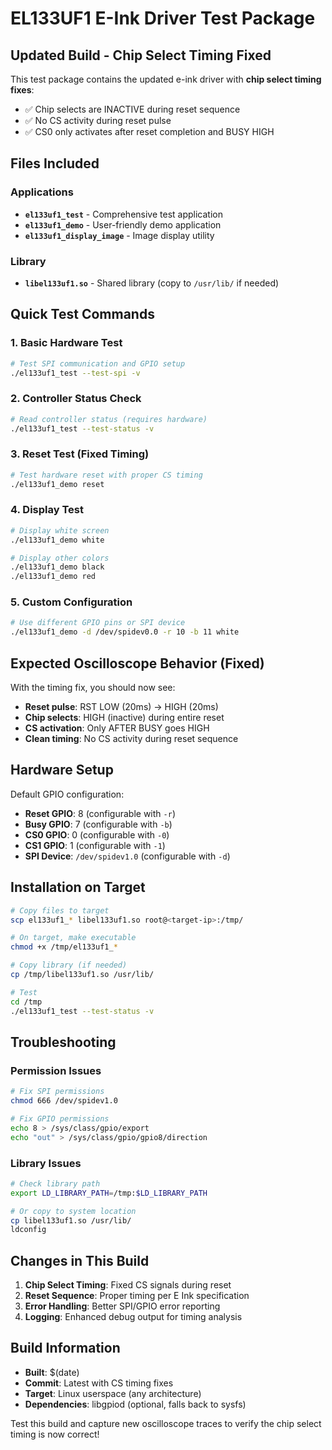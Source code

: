 # EL133UF1 E-Ink Driver Test Package

## Updated Build - Chip Select Timing Fixed

This test package contains the updated e-ink driver with **chip select timing fixes**:
- ✅ Chip selects are INACTIVE during reset sequence
- ✅ No CS activity during reset pulse
- ✅ CS0 only activates after reset completion and BUSY HIGH

## Files Included

### Applications
- **`el133uf1_test`** - Comprehensive test application
- **`el133uf1_demo`** - User-friendly demo application  
- **`el133uf1_display_image`** - Image display utility

### Library
- **`libel133uf1.so`** - Shared library (copy to `/usr/lib/` if needed)

## Quick Test Commands

### 1. Basic Hardware Test
```bash
# Test SPI communication and GPIO setup
./el133uf1_test --test-spi -v
```

### 2. Controller Status Check
```bash
# Read controller status (requires hardware)
./el133uf1_test --test-status -v
```

### 3. Reset Test (Fixed Timing)
```bash
# Test hardware reset with proper CS timing
./el133uf1_demo reset
```

### 4. Display Test
```bash
# Display white screen
./el133uf1_demo white

# Display other colors
./el133uf1_demo black
./el133uf1_demo red
```

### 5. Custom Configuration
```bash
# Use different GPIO pins or SPI device
./el133uf1_demo -d /dev/spidev0.0 -r 10 -b 11 white
```

## Expected Oscilloscope Behavior (Fixed)

With the timing fix, you should now see:
- **Reset pulse**: RST LOW (20ms) → HIGH (20ms)
- **Chip selects**: HIGH (inactive) during entire reset
- **CS activation**: Only AFTER BUSY goes HIGH
- **Clean timing**: No CS activity during reset sequence

## Hardware Setup

Default GPIO configuration:
- **Reset GPIO**: 8 (configurable with `-r`)
- **Busy GPIO**: 7 (configurable with `-b`) 
- **CS0 GPIO**: 0 (configurable with `-0`)
- **CS1 GPIO**: 1 (configurable with `-1`)
- **SPI Device**: `/dev/spidev1.0` (configurable with `-d`)

## Installation on Target

```bash
# Copy files to target
scp el133uf1_* libel133uf1.so root@<target-ip>:/tmp/

# On target, make executable
chmod +x /tmp/el133uf1_*

# Copy library (if needed)
cp /tmp/libel133uf1.so /usr/lib/

# Test
cd /tmp
./el133uf1_test --test-status -v
```

## Troubleshooting

### Permission Issues
```bash
# Fix SPI permissions
chmod 666 /dev/spidev1.0

# Fix GPIO permissions  
echo 8 > /sys/class/gpio/export
echo "out" > /sys/class/gpio/gpio8/direction
```

### Library Issues
```bash
# Check library path
export LD_LIBRARY_PATH=/tmp:$LD_LIBRARY_PATH

# Or copy to system location
cp libel133uf1.so /usr/lib/
ldconfig
```

## Changes in This Build

1. **Chip Select Timing**: Fixed CS signals during reset
2. **Reset Sequence**: Proper timing per E Ink specification  
3. **Error Handling**: Better SPI/GPIO error reporting
4. **Logging**: Enhanced debug output for timing analysis

## Build Information

- **Built**: $(date)
- **Commit**: Latest with CS timing fixes
- **Target**: Linux userspace (any architecture)
- **Dependencies**: libgpiod (optional, falls back to sysfs)

Test this build and capture new oscilloscope traces to verify the chip select timing is now correct!
